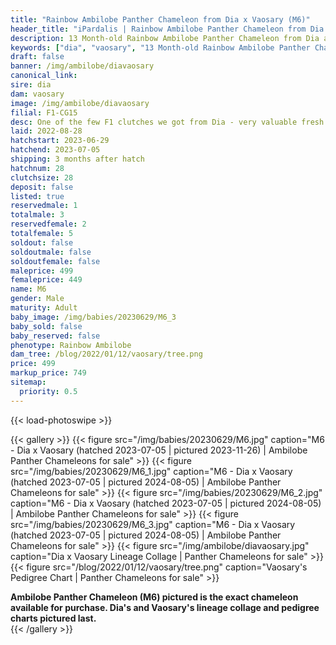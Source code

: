 ```yaml
---
title: "Rainbow Ambilobe Panther Chameleon from Dia x Vaosary (M6)"
header_title: "iPardalis | Rainbow Ambilobe Panther Chameleon from Dia x Vaosary | M6"
description: 13 Month-old Rainbow Ambilobe Panther Chameleon from Dia and Vaosary. One of the few F1 clutches we got from Dia - very valuable fresh genetics x one of our best 5th gen females. We've included sire and dam dendrograms if available, but you can view our Dia or Vaosary breeder pages for more information.
keywords: ["dia", "vaosary", "13 Month-old Rainbow Ambilobe Panther Chameleon", "baby chameleons for sale", "buy panther chameleon", "panther for sale", "ambilobe panther chameleons for sale", "ambilobe panther chameleon for sale"]
draft: false
banner: /img/ambilobe/diavaosary
canonical_link: 
sire: dia
dam: vaosary
image: /img/ambilobe/diavaosary
filial: F1-CG15
desc: One of the few F1 clutches we got from Dia - very valuable fresh genetics x one of our best 5th gen females.
laid: 2022-08-28
hatchstart: 2023-06-29
hatchend: 2023-07-05
shipping: 3 months after hatch
hatchnum: 28
clutchsize: 28
deposit: false
listed: true
reservedmale: 1
totalmale: 3
reservedfemale: 2
totalfemale: 5
soldout: false
soldoutmale: false
soldoutfemale: false
maleprice: 499
femaleprice: 449
name: M6
gender: Male
maturity: Adult
baby_image: /img/babies/20230629/M6_3
baby_sold: false
baby_reserved: false
phenotype: Rainbow Ambilobe
dam_tree: /blog/2022/01/12/vaosary/tree.png
price: 499
markup_price: 749
sitemap: 
  priority: 0.5
---
```


{{< load-photoswipe >}}

{{< gallery >}}
  {{< figure src="/img/babies/20230629/M6.jpg" caption="M6 - Dia x Vaosary (hatched 2023-07-05 | pictured 2023-11-26) | Ambilobe Panther Chameleons for sale" >}}
  {{< figure src="/img/babies/20230629/M6_1.jpg" caption="M6 - Dia x Vaosary (hatched 2023-07-05 | pictured 2024-08-05) | Ambilobe Panther Chameleons for sale" >}}
  {{< figure src="/img/babies/20230629/M6_2.jpg" caption="M6 - Dia x Vaosary (hatched 2023-07-05 | pictured 2024-08-05) | Ambilobe Panther Chameleons for sale" >}}
  {{< figure src="/img/babies/20230629/M6_3.jpg" caption="M6 - Dia x Vaosary (hatched 2023-07-05 | pictured 2024-08-05) | Ambilobe Panther Chameleons for sale" >}}
  {{< figure src="/img/ambilobe/diavaosary.jpg" caption="Dia x Vaosary Lineage Collage | Panther Chameleons for sale" >}}
  {{< figure src="/blog/2022/01/12/vaosary/tree.png" caption="Vaosary's Pedigree Chart | Panther Chameleons for sale" >}}
  <figcaption itemprop="description"><strong>Ambilobe Panther Chameleon (M6) pictured is the exact chameleon available for purchase. Dia's and Vaosary's lineage collage and pedigree charts pictured last.</strong></figcaption>
{{< /gallery >}}
